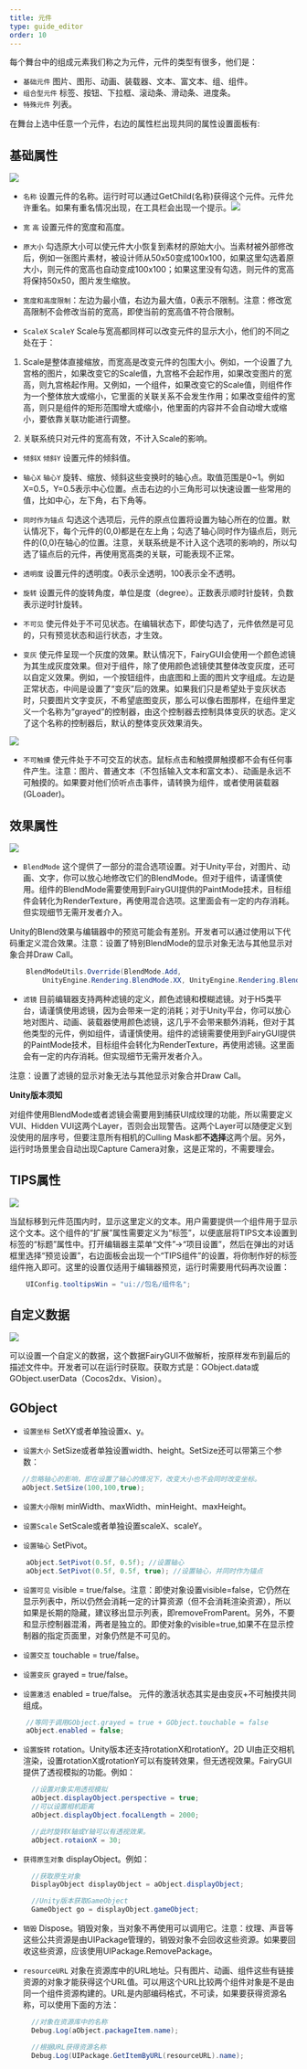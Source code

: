 ```yaml
---
title: 元件
type: guide_editor
order: 10
---
```


每个舞台中的组成元素我们称之为元件，元件的类型有很多，他们是：
- `基础元件` 图片、图形、动画、装载器、文本、富文本、组、组件。
- `组合型元件` 标签、按钮、下拉框、滚动条、滑动条、进度条。
- `特殊元件` 列表。

在舞台上选中任意一个元件，右边的属性栏出现共同的属性设置面板有:

## 基础属性

![](../../images/20170726161112.png)

- `名称` 设置元件的名称。运行时可以通过GetChild(名称)获得这个元件。元件允许重名。如果有重名情况出现，在工具栏会出现一个提示。![](../../images/20170802092514.png)

- `宽` `高` 设置元件的宽度和高度。

- `原大小` 勾选原大小可以使元件大小恢复到素材的原始大小。当素材被外部修改后，例如一张图片素材，被设计师从50x50变成100x100，如果这里勾选着原大小，则元件的宽高也自动变成100x100；如果这里没有勾选，则元件的宽高将保持50x50，图片发生缩放。

- `宽度和高度限制`：左边为最小值，右边为最大值，0表示不限制。注意：修改宽高限制不会修改当前的宽高，即使当前的宽高值不符合限制。

- `ScaleX` `ScaleY` Scale与宽高都同样可以改变元件的显示大小，他们的不同之处在于：

 1. Scale是整体直接缩放，而宽高是改变元件的包围大小。例如，一个设置了九宫格的图片，如果改变它的Scale值，九宫格不会起作用，如果改变图片的宽高，则九宫格起作用。又例如，一个组件，如果改变它的Scale值，则组件作为一个整体放大或缩小，它里面的关联关系不会发生作用；如果改变组件的宽高，则只是组件的矩形范围增大或缩小，他里面的内容并不会自动增大或缩小，要依靠关联功能进行调整。

 2. 关联系统只对元件的宽高有效，不计入Scale的影响。

- `倾斜X` `倾斜Y` 设置元件的倾斜值。 

- `轴心X` `轴心Y` 旋转、缩放、倾斜这些变换时的轴心点。取值范围是0~1。例如X=0.5，Y=0.5表示中心位置。点击右边的小三角形可以快速设置一些常用的值，比如中心，左下角，右下角等。

- `同时作为锚点` 勾选这个选项后，元件的原点位置将设置为轴心所在的位置。默认情况下，每个元件的(0,0)都是在左上角；勾选了轴心同时作为锚点后，则元件的(0,0)在轴心的位置。注意，关联系统是不计入这个选项的影响的，所以勾选了锚点后的元件，再使用宽高类的关联，可能表现不正常。

- `透明度` 设置元件的透明度。0表示全透明，100表示全不透明。

- `旋转` 设置元件的旋转角度，单位是度（degree）。正数表示顺时针旋转，负数表示逆时针旋转。

- `不可见` 使元件处于不可见状态。在编辑状态下，即使勾选了，元件依然是可见的，只有预览状态和运行状态，才生效。

- `变灰` 使元件呈现一个灰度的效果。默认情况下，FairyGUI会使用一个颜色滤镜为其生成灰度效果。但对于组件，除了使用颜色滤镜使其整体改变灰度，还可以自定义效果。例如，一个按钮组件，由底图和上面的图片文字组成。左边是正常状态，中间是设置了“变灰”后的效果。如果我们只是希望处于变灰状态时，只要图片文字变灰，不希望底图变灰，那么可以像右图那样，在组件里定义一个名称为“grayed”的控制器，由这个控制器去控制具体变灰的状态。定义了这个名称的控制器后，默认的整体变灰效果消失。

![](../../images/20170727093435.png)

- `不可触摸` 使元件处于不可交互的状态。鼠标点击和触摸屏触摸都不会有任何事件产生。注意：图片、普通文本（不包括输入文本和富文本）、动画是永远不可触摸的。如果要对他们侦听点击事件，请转换为组件，或者使用装载器(GLoader)。

## 效果属性

![](../../images/20170726161142.png)

- `BlendMode` 这个提供了一部分的混合选项设置。对于Unity平台，对图片、动画、文字，你可以放心地修改它们的BlendMode。但对于组件，请谨慎使用。组件的BlendMode需要使用到FairyGUI提供的PaintMode技术，目标组件会转化为RenderTexture，再使用混合选项。这里面会有一定的内存消耗。但实现细节无需开发者介入。

Unity的Blend效果与编辑器中的预览可能会有差别。开发者可以通过使用以下代码重定义混合效果。注意：设置了特别BlendMode的显示对象无法与其他显示对象合并Draw Call。

```csharp
    BlendModeUtils.Override(BlendMode.Add,
        UnityEngine.Rendering.BlendMode.XX, UnityEngine.Rendering.BlendMode.XX);
```

- `滤镜` 目前编辑器支持两种滤镜的定义，颜色滤镜和模糊滤镜。对于H5类平台，请谨慎使用滤镜，因为会带来一定的消耗；对于Unity平台，你可以放心地对图片、动画、装载器使用颜色滤镜，这几乎不会带来额外消耗，但对于其他类型的元件，例如组件，请谨慎使用。组件的滤镜需要使用到FairyGUI提供的PaintMode技术，目标组件会转化为RenderTexture，再使用滤镜。这里面会有一定的内存消耗。但实现细节无需开发者介入。

注意：设置了滤镜的显示对象无法与其他显示对象合并Draw Call。

**Unity版本须知**

对组件使用BlendMode或者滤镜会需要用到捕获UI成纹理的功能，所以需要定义VUI、Hidden VUI这两个Layer，否则会出现警告。这两个Layer可以随便定义到没使用的层序号，但要注意所有相机的Culling Mask都**不选择**这两个层。另外，运行时场景里会自动出现Capture Camera对象，这是正常的，不需要理会。

## TIPS属性

![](../../images/20170726161155.png)

当鼠标移到元件范围内时，显示这里定义的文本。用户需要提供一个组件用于显示这个文本。这个组件的“扩展”属性需要定义为“标签”，以便底层将TIPS文本设置到标签的“标题”属性中。打开编辑器主菜单“文件”->“项目设置”，然后在弹出的对话框里选择“预览设置”，右边面板会出现一个“TIPS组件”的设置，将你制作好的标签组件拖入即可。这里的设置仅适用于编辑器预览，运行时需要用代码再次设置：

```csharp
    UIConfig.tooltipsWin = "ui://包名/组件名";
```

## 自定义数据

![](../../images/20180108143441.png)

可以设置一个自定义的数据，这个数据FairyGUI不做解析，按原样发布到最后的描述文件中。开发者可以在运行时获取。获取方式是：GObject.data或GObject.userData（Cocos2dx、Vision）。

## GObject

- `设置坐标` SetXY或者单独设置x、y。

- `设置大小` SetSize或者单独设置width、height。SetSize还可以带第三个参数：

```csharp
   //忽略轴心的影响，即在设置了轴心的情况下，改变大小也不会同时改变坐标。
   aObject.SetSize(100,100,true);
```

- `设置大小限制` minWidth、maxWidth、minHeight、maxHeight。

- `设置Scale` SetScale或者单独设置scaleX、scaleY。

- `设置轴心` SetPivot。

```csharp
    aObject.SetPivot(0.5f, 0.5f); //设置轴心
    aObject.SetPivot(0.5f, 0.5f, true); //设置轴心，并同时作为锚点
```

- `设置可见` visible = true/false。注意：即使对象设置visible=false，它仍然在显示列表中，所以仍然会消耗一定的计算资源（但不会消耗渲染资源），所以如果是长期的隐藏，建议移出显示列表，即removeFromParent。另外，不要和显示控制器混淆，两者是独立的。即使对象的visible=true,如果不在显示控制器的指定页面里，对象仍然是不可见的。

- `设置交互` touchable = true/false。

- `设置变灰` grayed = true/false。

- `设置激活` enabled = true/false。 元件的激活状态其实是由变灰+不可触摸共同组成。
 
```csharp
    //等同于调用GObject.grayed = true + GObject.touchable = false
    aObject.enabled = false; 
```

- `设置旋转` rotation。Unity版本还支持rotationX和rotationY。2D UI由正交相机渲染，设置rotationX或rotationY可以有旋转效果，但无透视效果。FairyGUI提供了透视模拟的功能。例如：

  ```csharp
    //设置对象实用透视模拟
    aObject.displayObject.perspective = true;
    //可以设置相机距离
    aObject.displayObject.focalLength = 2000;

    //此时旋转X轴或Y轴可以有透视效果。
    aObject.rotaionX = 30;
  ```

- `获得原生对象` displayObject。例如：

  ```csharp
    //获取原生对象
    DisplayObject displayObject = aObject.displayObject;

    //Unity版本获取GameObject
    GameObject go = displayObject.gameObject;
  ```

- `销毁` Dispose。销毁对象，当对象不再使用可以调用它。注意：纹理、声音等这些公共资源是由UIPackage管理的，销毁对象不会回收这些资源。如果要回收这些资源，应该使用UIPackage.RemovePackage。

- `resourceURL` 对象在资源库中的URL地址。只有图片、动画、组件这些有链接资源的对象才能获得这个URL值。可以用这个URL比较两个组件对象是不是由同一个组件资源构建的。URL是内部编码格式，不可读，如果要获得资源名称，可以使用下面的方法：

  ```csharp
    //对象在资源库中的名称
    Debug.Log(aObject.packageItem.name);

    //根据URL获得资源名称
    Debug.Log(UIPackage.GetItemByURL(resourceURL).name);
  ```
